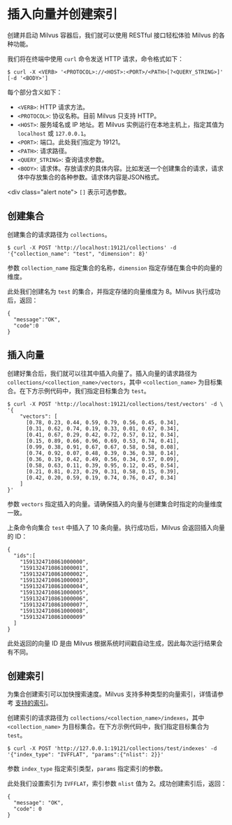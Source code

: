 # 插入向量并创建索引

创建并启动 Milvus 容器后，我们就可以使用 RESTful 接口轻松体验 Milvus 的各种功能。

我们将在终端中使用 `curl` 命令发送 HTTP 请求，命令格式如下：

```shell
$ curl -X <VERB> '<PROTOCOL>://<HOST>:<PORT>/<PATH>[?<QUERY_STRING>]' [-d '<BODY>']
```

每个部分含义如下：
  - `<VERB>`: HTTP 请求方法。
  - `<PROTOCOL>`: 协议名称。目前 Milvus 只支持 HTTP。
  - `<HOST>`: 服务域名或 IP 地址。若 Milvus 实例运行在本地主机上，指定其值为 `localhost` 或 `127.0.0.1`。
  - `<PORT>`: 端口。此处我们指定为 19121。
  - `<PATH>`: 请求路径。
  - `<QUERY_STRING>`: 查询请求参数。
  - `<BODY>`: 请求体。存放请求的具体内容。比如发送一个创建集合的请求，请求体中存放集合的各种参数。请求体内容是JSON格式。

<div class="alert note">
<code>[]</code> 表示可选参数。
</div>


## 创建集合

创建集合的请求路径为 `collections`。

```shell
$ curl -X POST 'http://localhost:19121/collections' -d '{"collection_name": "test", "dimension": 8}'
```

参数 `collection_name` 指定集合的名称，`dimension` 指定存储在集合中的向量的维度。

此处我们创建名为 `test` 的集合，并指定存储的向量维度为 8。Milvus 执行成功后，返回：

```shell
{
  "message":"OK",
  "code":0
}
```

## 插入向量

创建好集合后，我们就可以往其中插入向量了。插入向量的请求路径为 `collections/<collection_name>/vectors`，其中 `<collection_name>` 为目标集合。在下方示例代码中，我们指定目标集合为 `test`。

```shell
$ curl -X POST 'http://localhost:19121/collections/test/vectors' -d \
'{ 
    "vectors": [  
      [0.78, 0.23, 0.44, 0.59, 0.79, 0.56, 0.45, 0.34],
      [0.31, 0.62, 0.74, 0.19, 0.33, 0.01, 0.67, 0.34],
      [0.41, 0.67, 0.29, 0.42, 0.72, 0.57, 0.12, 0.34],
      [0.15, 0.89, 0.66, 0.96, 0.69, 0.53, 0.74, 0.41],
      [0.99, 0.38, 0.91, 0.67, 0.67, 0.58, 0.58, 0.08],
      [0.74, 0.92, 0.07, 0.48, 0.39, 0.36, 0.38, 0.14],
      [0.36, 0.19, 0.42, 0.49, 0.56, 0.34, 0.57, 0.09],
      [0.58, 0.63, 0.11, 0.39, 0.95, 0.12, 0.45, 0.54],
      [0.21, 0.81, 0.23, 0.29, 0.31, 0.58, 0.15, 0.39],
      [0.42, 0.20, 0.59, 0.19, 0.74, 0.76, 0.47, 0.34]
    ]   
}'
```

参数 `vectors` 指定插入的向量。请确保插入的向量与创建集合时指定的向量维度一致。

上条命令向集合 `test` 中插入了 10 条向量。执行成功后，Milvus 会返回插入向量的 ID：

```shell
{
  "ids":[
    "1591324710861000000",
    "1591324710861000001",
    "1591324710861000002",
    "1591324710861000003",
    "1591324710861000004",
    "1591324710861000005",
    "1591324710861000006",
    "1591324710861000007",
    "1591324710861000008",
    "1591324710861000009"
  ]
}
```

此处返回的向量 ID 是由 Milvus 根据系统时间戳自动生成，因此每次运行结果会有不同。

## 创建索引

为集合创建索引可以加快搜索速度。Milvus 支持多种类型的向量索引，详情请参考 [支持的索引](../vector-index/index-types.md)。

创建索引的请求路径为 `collections/<collection_name>/indexes`，其中 `<collection_name>` 为目标集合。在下方示例代码中，我们指定目标集合为 `test`。

```shell
$ curl -X POST 'http://127.0.0.1:19121/collections/test/indexes' -d '{"index_type": "IVFFLAT", "params":{"nlist": 2}}'
```

参数 `index_type` 指定索引类型，`params` 指定索引的参数。

此处我们设置索引为 `IVFFLAT`，索引参数 `nlist` 值为 2。成功创建索引后，返回：

```shell
{
  "message": "OK",
  "code": 0
}
```
